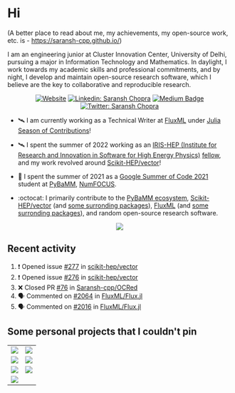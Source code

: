 # Hi

(A better place to read about me, my achievements, my open-source work, etc. is - https://saransh-cpp.github.io/)

I am an engineering junior at Cluster Innovation Center, University of Delhi, pursuing a major in Information Technology and Mathematics. In daylight, I work towards my academic skills and professional commitments, and by night, I develop and maintain open-source research software, which I believe are the key to collaborative and reproducible research.

<div align="center">
 
[![Website](https://img.shields.io/badge/saransh--cpp.github.io-blue?logo=github&logoColor=white&style=flat-square&color=purple)](https://Saransh-cpp.github.io)
[![Linkedin: Saransh Chopra](https://img.shields.io/badge/-Saransh%20Chopra-blue?style=flat-square&logo=Linkedin&logoColor=white&link=https://www.linkedin.com/in/saransh-cpp/)](https://www.linkedin.com/in/saransh-cpp/)
[![Medium Badge](https://img.shields.io/badge/-@White%20Violin-black?style=flat-square&labelColor=000000&logo=Medium&link=https://medium.com/@WhiteViolin)](https://medium.com/@WhiteViolin)
[![Twitter: Saransh Chopra](https://img.shields.io/twitter/follow/saranshchopra7?style=social)](https://twitter.com/saranshchopra7)
<!-- [<img src="https://komarev.com/ghpvc/?username=Saransh-cpp" alt="Saransh-cpp" />](https://github.com/Saransh-cpp) -->

</div>
 
<!-- [![GitHub Saransh-cpp](https://img.shields.io/github/followers/Saransh-cpp?label=follow&style=social)](https://github.com/Saransh-cpp) -->

- 🛰️ I am currently working as a Technical Writer at [FluxML](https://fluxml.ai/) under [Julia Season of Contributions](https://julialang.org/jsoc/)!

- 🛰️ I spent the summer of 2022 working as an [IRIS-HEP (Institute for Research and Innovation in Software for High Energy Physics)](https://iris-hep.org/) [fellow](https://iris-hep.org/fellows.html), and my work revolved around [Scikit-HEP/vector](https://github.com/scikit-hep/vector)!

- :battery: I spent the summer of 2021 as a [Google Summer of Code 2021](https://summerofcode.withgoogle.com/projects/#5045812318437376) student at [PyBaMM](https://github.com/pybamm-team), [NumFOCUS](https://github.com/numfocus).

- :octocat: I primarily contribute to the [PyBaMM ecosystem](https://github.com/pybamm-team/), [Scikit-HEP/vector](https://github.com/scikit-hep/vector) (and [some surronding packages](https://github.com/scikit-hep)), [FluxML](https://github.com/FluxML/Flux.jl) (and [some surronding packages](https://github.com/FluxML)), and random open-source research software.

<!-- - :octocat: I try my best to contribute to the [PyBaMM ecosystem](https://github.com/pybamm-team/) regularly. -->

<!-- - 🔭 I’m currently working on [ChaoticEncryption.jl](https://github.com/Saransh-cpp/ChaoticEncryption.jl) and [OCRed](https://github.com/Saransh-cpp/OCRed). -->

<!-- - 🌱 I’m currently looking for research internships/fellowships. -->

<!-- - 📫 Find my tech articles and GSoC 2021 blogs [here](https://whiteviolin.medium.com/). -->

<!-- - #### <p align="left"> [<img src="https://komarev.com/ghpvc/?username=Saransh-cpp" alt="Saransh-cpp" />](https://github.com/Saransh-cpp)</p> -->

<!--
**Saransh-cpp/Saransh-cpp** is a ✨ _special_ ✨ repository because its `README.md` (this file) appears on your GitHub profile.
<img src="https://github-readme-streak-stats.herokuapp.com/?user=Saransh-cpp&show_icons=true&locale=en&layout=compact&theme=gruvbox&bg_color=333333" alt="Saransh's github streak" width="450" />

Here are some ideas to get you started:

- 📫 How to reach me: 

- 👯 I’m looking to collaborate on ...
- 🤔 I’m looking for help with ...
- 💬 Ask me about ...

- 😄 Pronouns: ...
- ⚡ Fun fact: ...
-->
<!-- 
## Some open-source contributions I am proud of

### - [Mexili](https://github.com/mexili) Winter of Code
- Ranked 2 on their final leaderboard of contributions.
- Contributed heavily to [Doclense](https://github.com/smaranjitghose/DocLense) - A flutter document scanner. 
- Top contributor for the project.
- A list of all my commits can be found [here](https://github.com/smaranjitghose/DocLense/commits?author=Saransh-cpp).

### - [Colour](https://www.colour-science.org/)
- Implemented the support for [`HCL`](https://en.wikipedia.org/wiki/HCL_color_space) colourspace in [colour-science/colour](https://github.com/colour-science/colour).
- The PR can be found [here](https://github.com/colour-science/colour/pull/802).

### - [PyBaMM](https://www.pybamm.org/)
- Contributed to the [PyBaMM](https://github.com/pybamm-team/PyBaMM) repository.
- My contributions were a part of the latest release ([v0.4.0](https://github.com/pybamm-team/PyBaMM/releases/tag/v0.4.0)).
- A list of all my commits can be found [here](https://github.com/pybamm-team/PyBaMM/commits?author=Saransh-cpp). -->


<p align="center"><img src="https://github-readme-stats.vercel.app/api?username=Saransh-cpp&count_private=true&show_icons=true&include_all_commits=true&theme=gruvbox&bg_color=333333"/></p>

## Recent activity
<!--START_SECTION:activity-->
1. ❗️ Opened issue [#277](https://github.com/scikit-hep/vector/issues/277) in [scikit-hep/vector](https://github.com/scikit-hep/vector)
2. ❗️ Opened issue [#276](https://github.com/scikit-hep/vector/issues/276) in [scikit-hep/vector](https://github.com/scikit-hep/vector)
3. ❌ Closed PR [#76](https://github.com/Saransh-cpp/OCRed/pull/76) in [Saransh-cpp/OCRed](https://github.com/Saransh-cpp/OCRed)
4. 🗣 Commented on [#2064](https://github.com/FluxML/Flux.jl/issues/2064) in [FluxML/Flux.jl](https://github.com/FluxML/Flux.jl)
5. 🗣 Commented on [#2016](https://github.com/FluxML/Flux.jl/issues/2016) in [FluxML/Flux.jl](https://github.com/FluxML/Flux.jl)
<!--END_SECTION:activity-->


## Some personal projects that I couldn't pin

<table>
    <tr>
        <td>
            <a href="https://github.com/Saransh-cpp/PDEsWithPINNs"><img align="center" src="https://github-readme-stats.vercel.app/api/pin/?username=Saransh-cpp&repo=PDEsWithPINNs&theme=gruvbox&bg_color=333333" /></a>
        </td>
        <td>
            <a href="https://github.com/Saransh-cpp/OCRed"><img align="center" src="https://github-readme-stats.vercel.app/api/pin/?username=Saransh-cpp&repo=OCRed&theme=gruvbox&bg_color=333333" /></a>
        </td>
    </tr>
    <tr>
        <td>
           <a href="https://github.com/Saransh-cpp/releaseup"><img align="center" src="https://github-readme-stats.vercel.app/api/pin/?username=Saransh-cpp&repo=releaseup&theme=gruvbox&bg_color=333333" /></a>
        </td>
        <td>
           <a href="https://github.com/Saransh-cpp/ForMente"><img align="center" src="https://github-readme-stats.vercel.app/api/pin/?username=Saransh-cpp&repo=ForMente&theme=gruvbox&bg_color=333333" /></a>
        </td>
    </tr>
    <tr>
        <td>
            <a href="https://github.com/Saransh-cpp/PopItUp"><img align="center" src="https://github-readme-stats.vercel.app/api/pin/?username=Saransh-cpp&repo=PopItUp&theme=gruvbox&bg_color=333333" /></a>
        </td>
        <td>
            <a href="https://github.com/Saransh-cpp/SceneNet"><img align="center" src="https://github-readme-stats.vercel.app/api/pin/?username=Saransh-cpp&repo=SceneNet&theme=gruvbox&bg_color=333333" /></a>
        </td>
    </tr>
    <tr>
        <td>
            <a href="https://github.com/Saransh-cpp/MemeTastic"><img align="center" src="https://github-readme-stats.vercel.app/api/pin/?username=Saransh-cpp&repo=MemeTastic&theme=gruvbox&bg_color=333333" /></a>
        </td>
    </tr>
</table>

<!-- | <a href="https://github.com/Saransh-cpp/SceneNet"><img align="center" src="https://github-readme-stats.vercel.app/api/pin/?username=Saransh-cpp&repo=SceneNet&theme=gruvbox&bg_color=333333" /></a> | <a href="https://github.com/Saransh-cpp/PopItUp"><img align="center" src="https://github-readme-stats.vercel.app/api/pin/?username=Saransh-cpp&repo=PopItUp&theme=gruvbox&bg_color=333333" /></a> |
| ------------- | ------------- |
| <a href="https://github.com/Saransh-cpp/MemeTastic"><img align="center" src="https://github-readme-stats.vercel.app/api/pin/?username=Saransh-cpp&repo=MemeTastic&theme=gruvbox&bg_color=333333" /></a> | <a href="https://github.com/Saransh-cpp/ForMente"><img align="center" src="https://github-readme-stats.vercel.app/api/pin/?username=Saransh-cpp&repo=ForMente&theme=gruvbox&bg_color=333333" /></a> | -->




<!-- [![My GitHub stats](https://github-readme-streak-stats.herokuapp.com/?user=Saransh-cpp&show_icons=true&locale=en&layout=compact&theme=gruvbox&bg_color=333333)](https://github.com/Saransh-cpp/github-readme-stats) -->





<!-- ![My GitHub stats](https://github-readme-stats.vercel.app/api/top-langs/?username=Saransh-cpp&langs_count=5&theme=gruvbox&bg_color=333333) -->




<!--[![My GitHub stats](https://github-readme-stats.vercel.app/api/top-langs/?username=Saransh-cpp&langs_count=6&theme=gruvbox&bg_color=333333&hide_langs_below=1)]-->


<!-- ## Contact me here

<p float="left"><a href="https://www.linkedin.com/in/saransh-chopra-3a6ab11bb/" target="blank">
  <img width="40px" src="https://image.flaticon.com/icons/png/512/174/174857.png" />
</a>

<a href="https://www.instagram.com/saranshchopra_/" target="blank">
  <img width="40px" src="https://image.flaticon.com/icons/png/512/174/174855.png" />
</a>

<a href="https://www.facebook.com/saransh.chopra.77" target="blank">
  <img width="40px" src="https://image.flaticon.com/icons/svg/733/733547.svg" />
  
<a href="https://twitter.com/saranshchopra7" target="blank">
  <img width="40px" src="https://image.flaticon.com/icons/png/512/733/733579.png" />
</a></p>
-->
